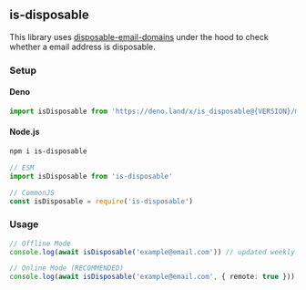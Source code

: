 ## is-disposable

This library uses [disposable-email-domains](https://github.com/disposable-email-domains/disposable-email-domains) under the hood to check whether a email address is disposable.

### Setup

#### Deno

```ts
import isDisposable from 'https://deno.land/x/is_disposable@{VERSION}/mod.ts'
```

#### Node.js

```bash
npm i is-disposable
```

```ts
// ESM
import isDisposable from 'is-disposable'

// CommonJS
const isDisposable = require('is-disposable')
```

### Usage

```ts
// Offline Mode
console.log(await isDisposable('example@email.com')) // updated weekly

// Online Mode (RECOMMENDED)
console.log(await isDisposable('example@email.com', { remote: true })) // updated hourly
```
